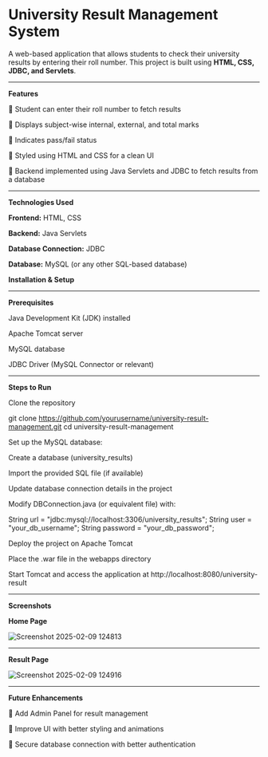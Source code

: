 **<h1>University Result Management System</h1>**


A web-based application that allows students to check their university results by entering their roll number. This project is built using **HTML, CSS, JDBC, and Servlets**.

---

**Features**

📌 Student can enter their roll number to fetch results

📌 Displays subject-wise internal, external, and total marks

📌 Indicates pass/fail status

📌 Styled using HTML and CSS for a clean UI

📌 Backend implemented using Java Servlets and JDBC to fetch results from a database

---

**Technologies Used**

**Frontend:** HTML, CSS

**Backend:** Java Servlets

**Database Connection:** JDBC

**Database:** MySQL (or any other SQL-based database)

**Installation & Setup**

---

**Prerequisites**

Java Development Kit (JDK) installed

Apache Tomcat server

MySQL database

JDBC Driver (MySQL Connector or relevant)

---

**Steps to Run**

Clone the repository

git clone https://github.com/yourusername/university-result-management.git
cd university-result-management

Set up the MySQL database:

Create a database (university_results)

Import the provided SQL file (if available)

Update database connection details in the project

Modify DBConnection.java (or equivalent file) with:

String url = "jdbc:mysql://localhost:3306/university_results";
String user = "your_db_username";
String password = "your_db_password";

Deploy the project on Apache Tomcat

Place the .war file in the webapps directory

Start Tomcat and access the application at http://localhost:8080/university-result

---

**Screenshots**

**Home Page**

![Screenshot 2025-02-09 124813](https://github.com/user-attachments/assets/268a299c-70fc-4447-a166-bce6ebbd5d62)

---

**Result Page**

![Screenshot 2025-02-09 124916](https://github.com/user-attachments/assets/62ac4c8a-89e4-4e1c-ba7a-dec2cd0b0448)

---

**Future Enhancements**

📌 Add Admin Panel for result management

📌 Improve UI with better styling and animations

📌 Secure database connection with better authentication
